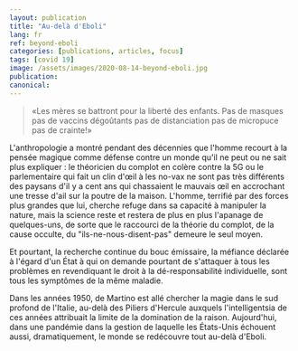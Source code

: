```yaml
---
layout: publication
title: "Au-delà d'Eboli"
lang: fr
ref: beyond-eboli
categories: [publications, articles, focus]
tags: [covid 19]
image: /assets/images/2020-08-14-beyond-eboli.jpg
publication:
canonical:
---
```


> «Les mères se battront pour la liberté des enfants. Pas de masques pas de vaccins dégoûtants pas de distanciation pas de micropuce pas de crainte!»

L'anthropologie a montré pendant des décennies que l'homme recourt à la pensée magique comme défense contre un monde qu'il ne peut ou ne sait plus expliquer : le théoricien du complot en colère contre la 5G ou le parlementaire qui fait un clin d'œil à les no-vax ne sont pas très différents des paysans d'il y a cent ans qui chassaient le mauvais œil en accrochant une tresse d'ail sur la poutre de la maison. L'homme, terrifié par des forces plus grandes que lui, cherche refuge dans sa capacité à manipuler la nature, mais la science reste et restera de plus en plus l'apanage de quelques-uns, de sorte que le raccourci de la théorie du complot, de la cause occulte, du "ils-ne-nous-disent-pas" demeure le seul moyen.

Et pourtant, la recherche continue du bouc émissaire, la méfiance déclarée à l'égard d'un État à qui on demande pourtant de s'attaquer à tous les problèmes en revendiquant le droit à la dé-responsabilité individuelle, sont tous les symptômes de la même maladie.

Dans les années 1950, de Martino est allé chercher la magie dans le sud profond de l'Italie, au-delà des Piliers d'Hercule auxquels l'intelligentsia de ces années attribuait la limite de la domination de la raison. Aujourd'hui, dans une pandémie dans la gestion de laquelle les États-Unis échouent aussi, dramatiquement, le monde se redécouvre tout au-delà d'Eboli.
